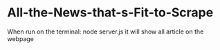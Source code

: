 # All-the-News-that-s-Fit-to-Scrape

When run on the terminal: node server.js
it will show all article on the webpage
